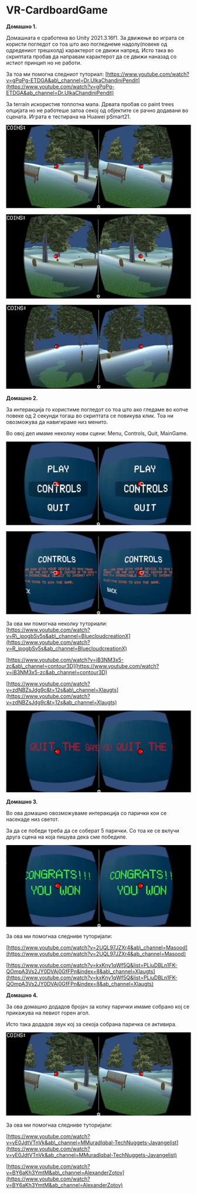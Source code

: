 # VR-CardboardGame

**Домашно 1.**

Домашната е сработена во Unity 2021.3.16f1. За движење во играта се користи погледот со тоа што ако погледнеме надолу(повеке од одредениот трешхолд) карактерот се движи напред. Исто така во скриптата пробав да направам карактерот да се движи наназад со истиот принцип но не работи.

За тоа ми помогна следниот туториал: [https://www.youtube.com/watch?v=gPqPg-ETDGA&ab\_channel=Dr.UlkaChandiniPendit](https://www.youtube.com/watch?v=gPqPg-ETDGA&ab_channel=Dr.UlkaChandiniPendit)

За terrain искористив топлотна мапа. Дрвата пробав со paint trees опцијата но не работеше затоа секој од објектите се рачно додавани во сцената. Играта е тестирана на Huawei pSmart21.

![](https://github.com/Mile555/VR-CardboardGame/blob/master/Sliki/Game1.jpg)

![](https://github.com/Mile555/VR-CardboardGame/blob/master/Sliki/Game2.jpg)

![](https://github.com/Mile555/VR-CardboardGame/blob/master/Sliki/Game3.jpg)

**Домашно 2.**

За интеракција го користиме погледот со тоа што ако гледаме во копче повеке од 2 секунди тогаш во скриптата се повикува клик. Тоа ни овозможува да навигираме низ менито.

Во овој дел имаме неколку нови сцени: Menu, Controls, Quit, MainGame.

![](https://github.com/Mile555/VR-CardboardGame/blob/master/Sliki/Menito.jpg)

![](https://github.com/Mile555/VR-CardboardGame/blob/master/Sliki/Controls.jpg)

За ова ми помогнаа неколку туториали:
[https://www.youtube.com/watch?v=R\_ipogbSv5s&ab\_channel=BluecloudcreationX](https://www.youtube.com/watch?v=R_ipogbSv5s&ab_channel=BluecloudcreationX)

[https://www.youtube.com/watch?v=iB3NM3x5-zc&ab\_channel=contour3D](https://www.youtube.com/watch?v=iB3NM3x5-zc&ab_channel=contour3D)

[https://www.youtube.com/watch?v=zdNBZsJdg9c&t=12s&ab\_channel=Xlaugts](https://www.youtube.com/watch?v=zdNBZsJdg9c&t=12s&ab_channel=Xlaugts)

![](https://github.com/Mile555/VR-CardboardGame/blob/master/Sliki/Quit.jpg)

**Домашно 3.**

Во ова домашно овозможуваме интеракција со парички кои се насекаде низ светот.

За да се победи треба да се соберат 5 парички. Со тоа ке се вклучи друга сцена на која пишува дека сме победиле.

![](https://github.com/Mile555/VR-CardboardGame/blob/master/Sliki/Congrats.jpg)

За ова ми помогнаа следниве туторијали:

[https://www.youtube.com/watch?v=2UQL97JZXr4&ab\_channel=Masood](https://www.youtube.com/watch?v=2UQL97JZXr4&ab_channel=Masood)

[https://www.youtube.com/watch?v=kxKny1qWf5Q&list=PLiuDBLn1FK-QOmpA3Vs2JY0DVAj0GfFPn&index=8&ab\_channel=Xlaugts](https://www.youtube.com/watch?v=kxKny1qWf5Q&list=PLiuDBLn1FK-QOmpA3Vs2JY0DVAj0GfFPn&index=8&ab_channel=Xlaugts)

**Домашно 4.**

За ова домашно додадов бројач за колку парички имаме собрано кој се прикажува на левиот горен агол.

Исто така додадов звук кој за секоја собрана паричка се активира.

![](https://github.com/Mile555/VR-CardboardGame/blob/master/Sliki/Game1.jpg)

За ова ми помогнаа следниве туторијали:

[https://www.youtube.com/watch?v=yE0JdtVTnVk&ab\_channel=MMuradIqbal-TechNuggets-Javangelist](https://www.youtube.com/watch?v=yE0JdtVTnVk&ab_channel=MMuradIqbal-TechNuggets-Javangelist)

[https://www.youtube.com/watch?v=BY6aKh3YmtM&ab\_channel=AlexanderZotov](https://www.youtube.com/watch?v=BY6aKh3YmtM&ab_channel=AlexanderZotov)
